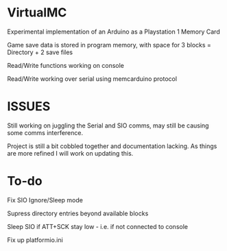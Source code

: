# VirtualMC
  Experimental implementation of an Arduino as a Playstation 1 Memory Card
  
  Game save data is stored in program memory, with space for 3 blocks = Directory + 2 save files
  
  Read/Write functions working on console

  Read/Write working over serial using memcarduino protocol

# ISSUES
  Still working on juggling the Serial and SIO comms, may still be causing some comms interference.
  
  Project is still a bit cobbled together and documentation lacking. As things are more refined I will work on updating this.

# To-do
  Fix SIO Ignore/Sleep mode

  Supress directory entries beyond available blocks
   
  Sleep SIO if ATT+SCK stay low - i.e. if not connected to console
  
  Fix up platformio.ini

